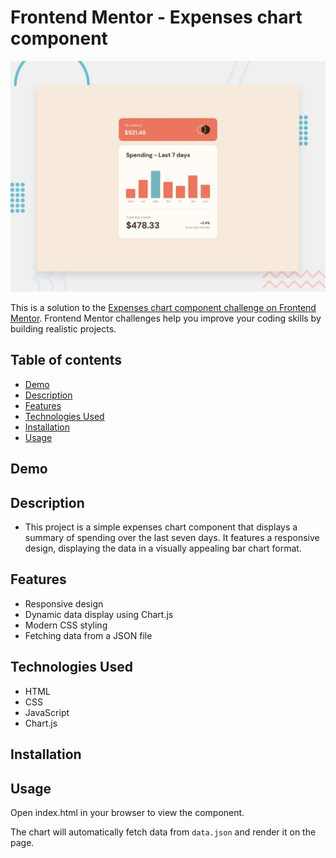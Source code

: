 # Frontend Mentor - Expenses chart component

![Design preview for the Expenses chart component coding challenge](./design/desktop-preview.jpg)

This is a solution to the [Expenses chart component challenge on Frontend Mentor](https://www.frontendmentor.io/challenges/expenses-chart-component-e7yJBUdjwt). Frontend Mentor challenges help you improve your coding skills by building realistic projects. 

## Table of contents

- [Demo](#demo)
- [Description](#description)
- [Features](#features)
- [Technologies Used](#technologies-used)
- [Installation](#installation)
- [Usage](#usage)


## Demo



## Description

- This project is a simple expenses chart component that displays a summary of spending over the last seven days. It features a responsive design, displaying the data in a visually appealing bar chart format.

## Features

- Responsive design
- Dynamic data display using Chart.js
- Modern CSS styling
- Fetching data from a JSON file

## Technologies Used

- HTML
- CSS
- JavaScript
- Chart.js

## Installation



## Usage

Open index.html in your browser to view the component.

The chart will automatically fetch data from `data.json` and render it on the page.